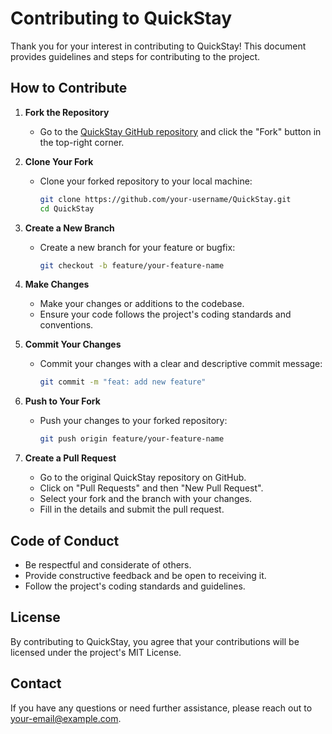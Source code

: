 # Contributing to QuickStay

Thank you for your interest in contributing to QuickStay! This document provides guidelines and steps for contributing to the project.

## How to Contribute

1. **Fork the Repository**

   - Go to the [QuickStay GitHub repository](https://github.com/TranKienCuong2003/QuickStay_FullStack.git) and click the "Fork" button in the top-right corner.

2. **Clone Your Fork**

   - Clone your forked repository to your local machine:
     ```bash
     git clone https://github.com/your-username/QuickStay.git
     cd QuickStay
     ```

3. **Create a New Branch**

   - Create a new branch for your feature or bugfix:
     ```bash
     git checkout -b feature/your-feature-name
     ```

4. **Make Changes**

   - Make your changes or additions to the codebase.
   - Ensure your code follows the project's coding standards and conventions.

5. **Commit Your Changes**

   - Commit your changes with a clear and descriptive commit message:
     ```bash
     git commit -m "feat: add new feature"
     ```

6. **Push to Your Fork**

   - Push your changes to your forked repository:
     ```bash
     git push origin feature/your-feature-name
     ```

7. **Create a Pull Request**
   - Go to the original QuickStay repository on GitHub.
   - Click on "Pull Requests" and then "New Pull Request".
   - Select your fork and the branch with your changes.
   - Fill in the details and submit the pull request.

## Code of Conduct

- Be respectful and considerate of others.
- Provide constructive feedback and be open to receiving it.
- Follow the project's coding standards and guidelines.

## License

By contributing to QuickStay, you agree that your contributions will be licensed under the project's MIT License.

## Contact

If you have any questions or need further assistance, please reach out to [your-email@example.com](mailto:trankiencuong30072003@gmail.com).
